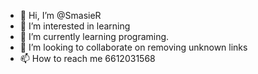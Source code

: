 - 👋 Hi, I’m @SmasieR
- 👀 I’m interested in learning 
- 🌱 I’m currently learning programing.
- 💞️ I’m looking to collaborate on removing unknown links
- 📫 How to reach me 6612031568

<!---
SmasieR/SmasieR is a ✨ special ✨ repository because its `README.md` (this file) appears on your GitHub profile.
You can click the Preview link to take a look at your changes.
--->

